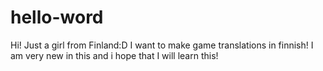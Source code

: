 # hello-word
Hi! Just a girl from Finland:D I want to make game translations in finnish! I am very new in this and i hope that I will learn this! 
